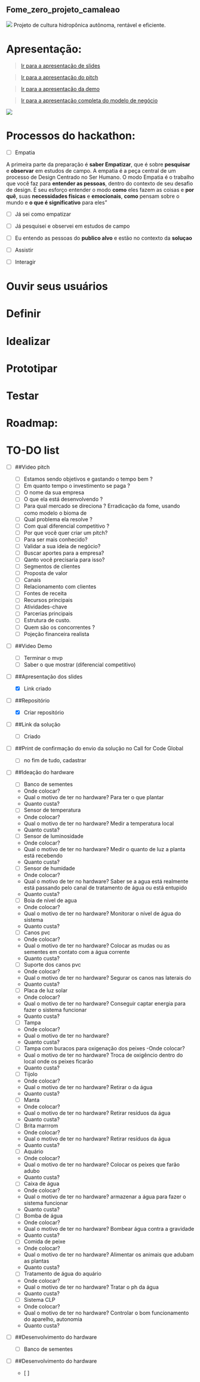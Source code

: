 ## Fome_zero_projeto_camaleao
![](https://cdn.discordapp.com/attachments/634439159754391583/867767265436631060/Fome_zero_-_IBM_2.jpg)
Projeto de cultura hidropônica autônoma, rentável e eficiente.

# Apresentação:
> [Ir para a apresentação de slides](https://docs.google.com/presentation/d/1kDnKfTGVjnSzuJHEI79H7WB59ZPi1RFYoc84ttLF-Zs/edit?usp=sharing "Ir para a apresentação de slides")

> [Ir para a apresentação do pitch](https://www.youtube.com/channel/UC8CDa-kB38Pfzai1C1sc0jA "I1")

> [Ir para a apresentação da demo](https://www.youtube.com/channel/UC8CDa-kB38Pfzai1C1sc0jA "I2")

> [Ir para a apresentação completa do modelo de negócio](https://www.youtube.com/channel/UC8CDa-kB38Pfzai1C1sc0jA "Ir para ")

![](https://cdn.discordapp.com/attachments/866464902898384907/868626927970320414/logo_naice.png)


# Processos do hackathon:
- [ ] Empatia

A primeira parte da preparação é **saber Empatizar**, que é sobre **pesquisar** e **observar** em estudos de campo.
A empatia é a peça central de um processo de Design Centrado no Ser Humano.
O modo Empatia é o trabalho que você faz para **entender as pessoas**, dentro do contexto de seu desafio de design. 
É seu esforço entender o modo **como** eles fazem as coisas e **por quê**, suas **necessidades físicas** e **emocionais**, **como** pensam sobre o mundo e **o que é significativo** para eles”

- [ ] Já sei como empatizar
- [ ] Já pesquisei e observei em estudos de campo
- [ ] Eu entendo as pessoas do **publico alvo** e estão no contexto da **soluçao**

- [ ] Assistir

- [ ] Interagir 

# Ouvir seus usuários


# Definir
# Idealizar
# Prototipar
# Testar

# Roadmap:

# TO-DO list
- [ ] ##Video pitch
  - [ ] Estamos sendo objetivos e gastando o tempo bem ?
  - [ ] Em quanto tempo o investimento se paga ?
  - [ ] O nome da sua empresa
  - [ ] O que ela está desenvolvendo ?
  - [ ] Para qual mercado se direciona ? Erradicação da fome, usando como modelo o bioma de 
  - [ ] Qual problema ela resolve ?
  - [ ] Com qual diferencial competitivo ?
  - [ ] Por que você quer criar um pitch?
  - [ ] Para ser mais conhecido?
  - [ ] Validar a sua ideia de negócio?
  - [ ] Buscar aportes para a empresa?
  - [ ] Qanto você precisaria para isso?
  - [ ] Segmentos de clientes
  - [ ] Proposta de valor
  - [ ] Canais
  - [ ] Relacionamento com clientes
  - [ ] Fontes de receita
  - [ ] Recursos principais
  - [ ] Atividades-chave
  - [ ] Parcerias principais
  - [ ] Estrutura de custo.
  - [ ] Quem são os concorrentes ?
  - [ ] Pojeção financeira realista 

- [ ] ##Video Demo
    - [ ] Terminar o mvp
    - [ ] Saber o que mostrar (diferencial competitivo)
 
- [ ] ##Apresentação dos slides
    - [x] Link criado
    
- [ ] ##Repositório
  - [x] Criar repositório
  
- [ ] ##Link da solução
  - [ ] Criado
 
- [ ] ##Print de confirmação do envio da solução no Call for Code Global
  - [ ] no fim de tudo, cadastrar
  
- [ ] ##Ideação do hardware
  - [ ] Banco de sementes
  - Onde colocar?
  - Qual o motivo de ter no hardware? Para ter o que plantar
  - Quanto custa? 
  - [ ] Sensor de temperatura
  - Onde colocar?
  - Qual o motivo de ter no hardware? Medir a temperatura local
  - Quanto custa?
  - [ ] Sensor de luminosidade
  - Onde colocar?
  - Qual o motivo de ter no hardware? Medir o quanto de luz a planta está recebendo
  - Quanto custa?
  - [ ] Sensor de humidade
  - Onde colocar?
  - Qual o motivo de ter no hardware? Saber se a agua está realmente está passando pelo canal de tratamento de água ou está entupido
  - Quanto custa?
  - [ ] Boia de nível de agua
  - Onde colocar?
  - Qual o motivo de ter no hardware? Monitorar o nível de água do sistema
  - Quanto custa?
  - [ ] Canos pvc
  - Onde colocar?
  - Qual o motivo de ter no hardware? Colocar as mudas ou as sementes em contato com a água corrente
  - Quanto custa?
  - [ ] Suporte dos canos pvc
  - Onde colocar?
  - Qual o motivo de ter no hardware? Segurar os canos nas laterais do 
  - Quanto custa?
  - [ ] Placa de luz solar
  - Onde colocar?
  - Qual o motivo de ter no hardware? Conseguir captar energia para fazer o sistema funcionar
  - Quanto custa?
  - [ ] Tampa
  - Onde colocar?
  - Qual o motivo de ter no hardware?
  - Quanto custa?
  - [ ] Tampa com buracos para oxigenação dos peixes
  -Onde colocar?
  - Qual o motivo de ter no hardware? Troca de oxigêncio dentro do local onde os peixes ficarão
  - Quanto custa?
  - [ ] Tijolo
  - Onde colocar?
  - Qual o motivo de ter no hardware? Retirar o da água
  - Quanto custa?
  - [ ] Manta 
  - Onde colocar?
  - Qual o motivo de ter no hardware? Retirar resíduos da água
  - Quanto custa?
  - [ ] Brita marrrom
  - Onde colocar?
  - Qual o motivo de ter no hardware? Retirar resíduos da água
  - Quanto custa?
  - [ ] Aquário
  - Onde colocar?
  - Qual o motivo de ter no hardware? Colocar os peixes que farão adubo
  - Quanto custa?
  - [ ] Caixa de água
  - Onde colocar?
  - Qual o motivo de ter no hardware? armazenar a água para fazer o sistema funcionar
  - Quanto custa?
  - [ ] Bomba de água 
  - Onde colocar?
  - Qual o motivo de ter no hardware? Bombear água contra a gravidade
  - Quanto custa?
  - [ ] Comida de peixe
  - Onde colocar?
  - Qual o motivo de ter no hardware? Alimentar os animais que adubam as plantas
  - Quanto custa?
  - [ ] Tratamento de água do aquário
  - Onde colocar?
  - Qual o motivo de ter no hardware? Tratar o ph da água 
  - Quanto custa?
  - [ ] Sistema CLP
  - Onde colocar?
  - Qual o motivo de ter no hardware? Controlar o bom funcionamento do aparelho, autonomia
  - Quanto custa?

- [ ] ##Desenvolvimento do hardware
  - [ ] Banco de sementes
- [ ] ##Desenvolvimento do hardware
  - [ ] 
